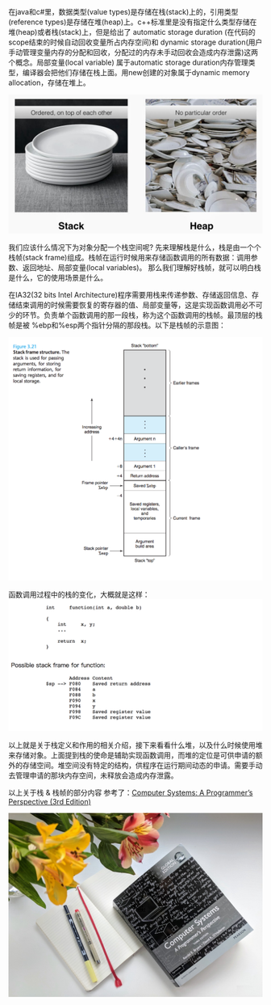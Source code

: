 在java和c#里，数据类型(value types)是存储在栈(stack)上的，引用类型(reference types)是存储在堆(heap)上。c++标准里是没有指定什么类型存储在堆(heap)或者栈(stack)上，但是给出了 automatic storage duration (在代码的scope结束的时候自动回收变量所占内存空间)和 dynamic storage duration(用户手动管理变量内存的分配和回收，分配过的内存未手动回收会造成内存泄露)这两个概念。局部变量(local variable) 属于automatic storage duration内存管理类型，编译器会把他们存储在栈上面。用new创建的对象属于dynamic memory allocation，存储在堆上。

![stack_heap](https://raw.githubusercontent.com/DeepAIExpert/Articles/master/Article1/stack%26heap.png)


我们应该什么情况下为对象分配一个栈空间呢? 先来理解栈是什么，栈是由一个个栈帧(stack frame)组成。栈帧在运行时候用来存储函数调用的所有数据：调用参数、返回地址、局部变量(local variables)。 那么我们理解好栈帧，就可以明白栈是什么，它的使用场景是什么。

在IA32(32 bits Intel Architecture)程序需要用栈来传递参数、存储返回信息、存储结束调用的时候需要恢复的寄存器的值、局部变量等，这是实现函数调用必不可少的环节。负责单个函数调用的那一段栈，称为这个函数调用的栈帧。最顶层的栈帧是被 %ebp和%esp两个指针分隔的那段栈。以下是栈帧的示意图：

![stack_frame](https://raw.githubusercontent.com/DeepAIExpert/Articles/master/Article1/stackframe.png)

函数调用过程中的栈的变化，大概就是这样：
![top_most_stack_frame](https://raw.githubusercontent.com/DeepAIExpert/Articles/master/Article1/top_most_stack_frame.png)

以上就是关于栈定义和作用的相关介绍，接下来看看什么堆，以及什么时候使用堆来存储对象。上面提到栈的使命是辅助实现函数调用，而堆的定位是可供申请的额外的存储空间。堆空间没有特定的结构，供程序在运行期间动态的申请。需要手动去管理申请的那块内存空间，未释放会造成内存泄露。

以上关于栈 & 栈帧的部分内容 参考了：[Computer Systems: A Programmer’s Perspective (3rd Edition)](https://www.amazon.com/gp/product/013409266X/?tag=fhinkel-20)


![computer_system](https://raw.githubusercontent.com/DeepAIExpert/Articles/master/Article1/computer_systems.jpg)


